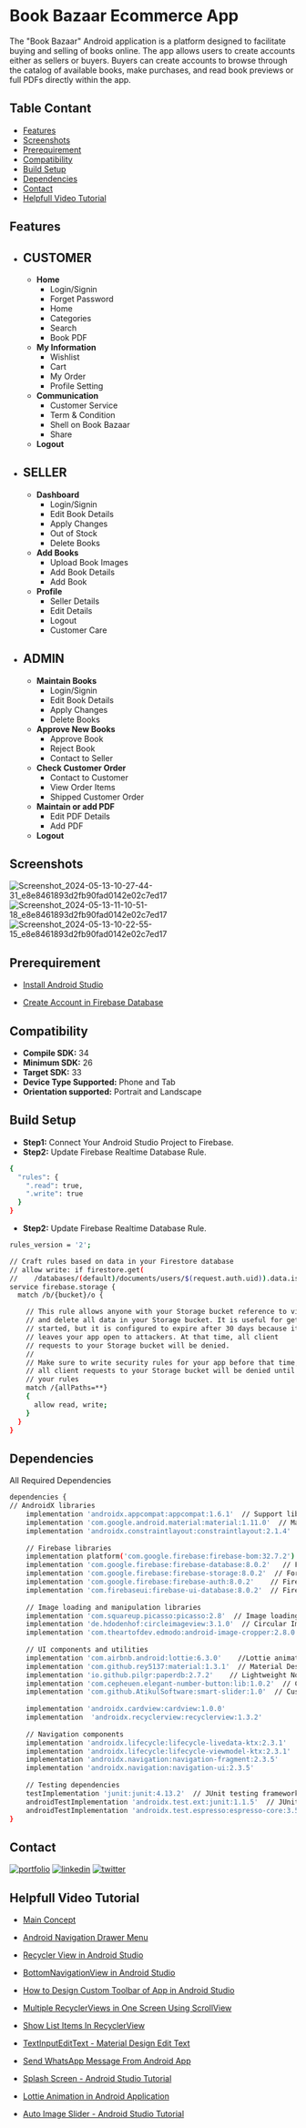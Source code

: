 
# Book Bazaar Ecommerce App

The "Book Bazaar" Android application is a platform designed to facilitate buying and selling of books online. The app allows users to create accounts either as sellers or buyers. Buyers can create accounts to browse through the catalog of available books, make purchases, and read book previews or full PDFs directly within the app.


## Table Contant
 - [Features](https://github.com/subhadip420/Book-Bazaar-E-commerce-App/blob/master/README.md#features)
 - [Screenshots](https://github.com/subhadip420/Book-Bazaar-E-commerce-App/blob/master/README.md#screenshots)
 - [Prerequirement](https://github.com/subhadip420/Book-Bazaar-E-commerce-App/blob/master/README.md#prerequirement)
 - [Compatibility](https://github.com/subhadip420/Book-Bazaar-E-commerce-App/blob/master/README.md#compatibility)
 - [Build Setup](https://github.com/subhadip420/Book-Bazaar-E-commerce-App/blob/master/README.md#build-setup)
 - [Dependencies](https://github.com/subhadip420/Book-Bazaar-E-commerce-App/blob/master/README.md#dependencies)
 - [Contact](https://github.com/subhadip420/Book-Bazaar-E-commerce-App/blob/master/README.md#contact)
 - [Helpfull Video Tutorial](https://github.com/subhadip420/Book-Bazaar-E-commerce-App/blob/master/README.md#helpfull-video-tutorial)
   
## Features

- **CUSTOMER**
   -
    - **Home**
        - Login/Signin
        - Forget Password
        - Home
        - Categories
        - Search
        - Book PDF
    - **My Information**
        - Wishlist
        - Cart
        - My Order
        - Profile Setting
    - **Communication**
        - Customer Service
        - Term & Condition
        - Shell on Book Bazaar
        - Share
    - **Logout**
  
- **SELLER**
   -
    - **Dashboard**
        - Login/Signin
        - Edit Book Details
        - Apply Changes
        - Out of Stock
        - Delete Books
    - **Add Books**
        - Upload Book Images
        - Add Book Details
        - Add Book
    - **Profile**
       - Seller Details
       - Edit Details
       - Logout
       - Customer Care

- **ADMIN**
   -
    - **Maintain Books**
        - Login/Signin
        - Edit Book Details
        - Apply Changes
        - Delete Books
    - **Approve New Books**
        - Approve Book
        - Reject Book
        - Contact to Seller
    - **Check Customer Order**
       - Contact to Customer
       - View Order Items
       - Shipped Customer Order
    - **Maintain or add PDF**
       - Edit PDF Details
       - Add PDF
    - **Logout**






## Screenshots
![Screenshot_2024-05-13-10-27-44-31_e8e8461893d2fb90fad0142e02c7ed17](https://github.com/subhadip420/Book-Bazaar-E-commerce-App/assets/136852368/a305008f-5e93-412c-9f58-271ed33f13ff)
![Screenshot_2024-05-13-11-10-51-18_e8e8461893d2fb90fad0142e02c7ed17](https://github.com/subhadip420/Book-Bazaar-E-commerce-App/assets/136852368/76af2f7c-6f8f-49e8-8d72-e5394a7aeb87)
![Screenshot_2024-05-13-10-22-55-15_e8e8461893d2fb90fad0142e02c7ed17](https://github.com/subhadip420/Book-Bazaar-E-commerce-App/assets/136852368/4b7ad45f-79ff-484b-aa4c-6a1d1cd45711)

## Prerequirement

 - [Install Android Studio](https://developer.android.com/studio)

  - [Create Account in Firebase Database](https://firebase.google.com/)
## Compatibility
- **Compile SDK:** 34
- **Minimum SDK:** 26
- **Target SDK:** 33
- **Device Type Supported:** Phone and Tab
- **Orientation supported:** Portrait and Landscape

## Build Setup
- **Step1:** Connect Your Android Studio Project to Firebase.
- **Step2:** Update Firebase Realtime Database Rule.

```bash
{
  "rules": {
    ".read": true,  
    ".write": true 
  }
}
```

- **Step2:** Update Firebase Realtime Database Rule.

```bash
rules_version = '2';

// Craft rules based on data in your Firestore database
// allow write: if firestore.get(
//    /databases/(default)/documents/users/$(request.auth.uid)).data.isAdmin;
service firebase.storage {
  match /b/{bucket}/o {

    // This rule allows anyone with your Storage bucket reference to view, edit,
    // and delete all data in your Storage bucket. It is useful for getting
    // started, but it is configured to expire after 30 days because it
    // leaves your app open to attackers. At that time, all client
    // requests to your Storage bucket will be denied.
    //
    // Make sure to write security rules for your app before that time, or else
    // all client requests to your Storage bucket will be denied until you Update
    // your rules
    match /{allPaths=**} 
    {
      allow read, write;
    }
  }
}
```
## Dependencies
All Required Dependencies

```bash
dependencies {
// AndroidX libraries
    implementation 'androidx.appcompat:appcompat:1.6.1'  // Support library for AndroidX
    implementation 'com.google.android.material:material:1.11.0'  // Material Design components for AndroidX
    implementation 'androidx.constraintlayout:constraintlayout:2.1.4'  // Layout manager for AndroidX
    
    // Firebase libraries
    implementation platform('com.google.firebase:firebase-bom:32.7.2')  // Firebase Bill of Materials
    implementation 'com.google.firebase:firebase-database:8.0.2'   // Firebase Realtime Database
    implementation 'com.google.firebase:firebase-storage:8.0.2'  // For Firebase Storage
    implementation 'com.google.firebase:firebase-auth:8.0.2'    // Firebase Authentication
    implementation 'com.firebaseui:firebase-ui-database:8.0.2'  // Firebase UI for Realtime Database
    
    // Image loading and manipulation libraries
    implementation 'com.squareup.picasso:picasso:2.8'  // Image loading and caching library
    implementation 'de.hdodenhof:circleimageview:3.1.0'  // Circular ImageView library
    implementation 'com.theartofdev.edmodo:android-image-cropper:2.8.0'  // Image cropping library
    
    // UI components and utilities
    implementation 'com.airbnb.android:lottie:6.3.0'    //Lottie animations
    implementation 'com.github.rey5137:material:1.3.1'  // Material Design components
    implementation 'io.github.pilgr:paperdb:2.7.2'    // Lightweight NoSQL database
    implementation 'com.cepheuen.elegant-number-button:lib:1.0.2'  // Custom number input buttons
    implementation 'com.github.AtikulSoftware:smart-slider:1.0'  // Customizable slider component
    
    implementation 'androidx.cardview:cardview:1.0.0'
    implementation  'androidx.recyclerview:recyclerview:1.3.2'
    
    // Navigation components
    implementation 'androidx.lifecycle:lifecycle-livedata-ktx:2.3.1'   // LiveData support library
    implementation 'androidx.lifecycle:lifecycle-viewmodel-ktx:2.3.1'  // ViewModel support library
    implementation 'androidx.navigation:navigation-fragment:2.3.5'     // Navigation fragment library
    implementation 'androidx.navigation:navigation-ui:2.3.5'            // Navigation UI library
    
    // Testing dependencies
    testImplementation 'junit:junit:4.13.2'  // JUnit testing framework
    androidTestImplementation 'androidx.test.ext:junit:1.1.5'  // JUnit testing extension for Android
    androidTestImplementation 'androidx.test.espresso:espresso-core:3.5.1'  // Espresso UI testing library
}
```
## Contact
[![portfolio](https://img.shields.io/badge/my_portfolio-000?style=for-the-badge&logo=ko-fi&logoColor=white)](https://katherineoelsner.com/)
[![linkedin](https://img.shields.io/badge/linkedin-0A66C2?style=for-the-badge&logo=linkedin&logoColor=white)](https://www.linkedin.com/)
[![twitter](https://img.shields.io/badge/twitter-1DA1F2?style=for-the-badge&logo=twitter&logoColor=white)](https://twitter.com/)


## Helpfull Video Tutorial



 - [Main Concept](https://youtube.com/playlist?list=PLxefhmF0pcPlqmH_VfWneUjfuqhreUz-O&si=cayZ4w-6U4Fb4Ajf)

 - [Android Navigation Drawer Menu](https://youtu.be/D5Ha9S5SVsw?si=DC-cxIcdNf6sj1kC)

 - [Recycler View in Android Studio](https://youtube.com/playlist?list=PLirRGafa75rSMDp5bORq_eHjMLKqJ2EYO&si=CZTPUqWHEb8K4Vtr)

  - [BottomNavigationView in Android Studio](https://youtu.be/KJhYqe04bGo?si=nDuDa6AVOVhcp-Gp)

- [How to Design Custom Toolbar of App in Android Studio](https://youtu.be/o35gogTi8lY?si=ymevyYz1sr8IhPDt)

 - [Multiple RecyclerViews in One Screen Using ScrollView](https://youtu.be/CXfXFHuQIWo?si=G-RCKcSNqLOeRNlO)

 - [Show List Items In RecyclerView](https://youtu.be/DlaSiftrWeA?si=9F2GZWrQFz4b2nFT)

 - [TextInputEditText - Material Design Edit Text](https://youtu.be/CXfXFHuQIWo?si=G-RCKcSNqLOeRNlO)

 - [Send WhatsApp Message From Android App](https://youtu.be/vykAvFlSeVQ?si=Fo9oDIi31JPMc9o_)  

  - [Splash Screen - Android Studio Tutorial](https://youtu.be/Q0gRqbtFLcw?si=VfAVSLav277ZidNt)  

 - [Lottie Animation in Android Application](https://youtu.be/ccpm3X74LcY?si=yZGgxm-0IueTn33n)  

- [Auto Image Slider - Android Studio Tutorial](https://youtu.be/qeXFuOx0oJA?si=10o7WwA-lwshjL4K)  
